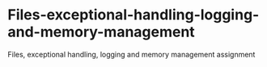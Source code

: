 # Files-exceptional-handling-logging-and-memory-management
Files, exceptional handling, logging and memory management assignment
